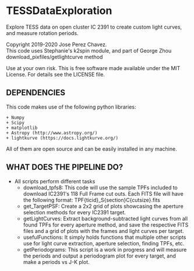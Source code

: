 # TESSDataExploration
Explore TESS data on open cluster IC 2391 to create custom light curves, and measure rotation periods.

Copyright 2019-2020 Jose Perez Chavez.   
This code uses Stephanie's k2spin module, and part of George Zhou download_pixfiles/getlightcurve method

Use at your own risk. This is free software made available under the MIT License. For details see the LICENSE file.

DEPENDENCIES
------------

This code makes use of the following python libraries:
    
    + Numpy
    + Scipy
    + matplotlib
    + Astropy (http://www.astropy.org/)
    + lightkurve (https://docs.lightkurve.org/)

All of them are open source and can be easily installed in any machine. 

WHAT DOES THE PIPELINE DO?
---------------------------

- All scripts perform different tasks
  - download_tpfs8: This code will use the sample TPFs included to download IC2391's 118 Full Frame cut outs. 
  Each FITS file will have the following format: TPF{ticid}_S{section}C{cutsize}.fits
  - get_TargetPSF: Create a 2x2 grid of plots showcasing the aperture selection methods for every IC2391 target.
  - getLightCurves: Extract background-subtracted light curves from all found TPFs for every aperture method, and 
  save the respective FITS files and a grid of plots with the frames and light curves per target.
  - usefulFunctions: It simply holds functions that multiple other scripts use for light curve extraction, 
  aperture selection, finding TPFs, etc.
  - getPeriodograms: This script is a work in progress and will measure the periods and output a 
  periodogram plot for every target, and make a periods vs J-K plot.